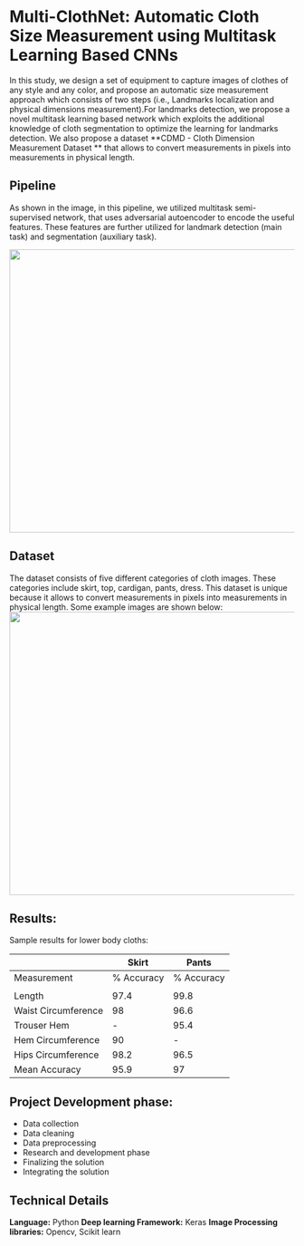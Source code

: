 # Multi-ClothNet: Automatic Cloth Size Measurement using Multitask Learning Based CNNs
In this study, we design a set of equipment to capture images of clothes of any style and any color, and propose an automatic size measurement approach which consists of two steps (i.e., Landmarks localization and physical dimensions measurement).For landmarks detection, we propose a novel multitask learning based network which exploits the additional knowledge of cloth segmentation to optimize the learning for landmarks detection. We also propose a dataset **CDMD - Cloth Dimension Measurement Dataset ** that allows to convert measurements in pixels into measurements in physical length.
## Pipeline

As shown in the image, in this pipeline, we utilized multitask semi-supervised network, that uses adversarial autoencoder to encode the useful features. These features are further utilized for landmark detection (main task) and segmentation (auxiliary task).

<img src="https://github.com/Azkarehman/Multi-ClothNet/blob/main/images/complete_mod.png" width="700" height="500">

## Dataset
The dataset consists of five different categories of cloth images. These categories include skirt, top, cardigan, pants, dress. This dataset is unique because it allows to convert measurements in pixels into measurements in physical length. Some example images are shown below:
<img src="https://github.com/Azkarehman/Multi-ClothNet/blob/main/images/Picture2.png" width="1000" height="500">


## Results:
Sample results for lower body cloths:

|                     | Skirt      | Pants      |
|---------------------|------------|------------|
| Measurement         | % Accuracy | % Accuracy |
|                     |            |            |
| Length              | 97.4       | 99.8       |
| Waist Circumference | 98         | 96.6       |
| Trouser Hem         | -          | 95.4       |
| Hem Circumference   | 90         | -          |
| Hips Circumference  | 98.2       | 96.5       |
| Mean Accuracy       | 95.9       | 97         |

## Project Development phase:

 - Data collection 
 - Data cleaning 
 - Data preprocessing  
 - Research and development phase 
 - Finalizing the solution     
 - Integrating the solution
## Technical Details
**Language:** Python
**Deep learning Framework:** Keras
**Image Processing libraries:** Opencv, Scikit learn

